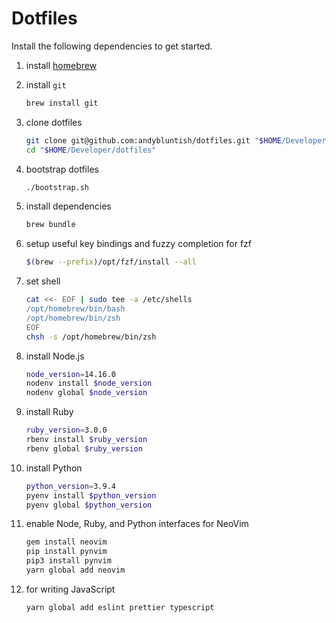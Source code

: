# Dotfiles

Install the following dependencies to get started.

1. install [homebrew](https://brew.sh)
2. install `git`

   ```bash
   brew install git
   ```

3. clone dotfiles

   ```bash
   git clone git@github.com:andybluntish/dotfiles.git "$HOME/Developer/dotfiles"
   cd "$HOME/Developer/dotfiles"
   ```

4. bootstrap dotfiles

   ```bash
   ./bootstrap.sh
   ```

5. install dependencies

   ```bash
   brew bundle
   ```

6. setup useful key bindings and fuzzy completion for fzf

   ```bash
   $(brew --prefix)/opt/fzf/install --all
   ```

7. set shell

   ```bash
   cat <<- EOF | sudo tee -a /etc/shells
   /opt/homebrew/bin/bash
   /opt/homebrew/bin/zsh
   EOF
   chsh -s /opt/homebrew/bin/zsh
   ```

8. install Node.js

   ```bash
   node_version=14.16.0
   nodenv install $node_version
   nodenv global $node_version
   ```

9. install Ruby

   ```bash
   ruby_version=3.0.0
   rbenv install $ruby_version
   rbenv global $ruby_version
   ```

10. install Python

    ```bash
    python_version=3.9.4
    pyenv install $python_version
    pyenv global $python_version
    ```

11. enable Node, Ruby, and Python interfaces for NeoVim

    ```bash
    gem install neovim
    pip install pynvim
    pip3 install pynvim
    yarn global add neovim
    ```

12. for writing JavaScript

    ```bash
    yarn global add eslint prettier typescript
    ```
